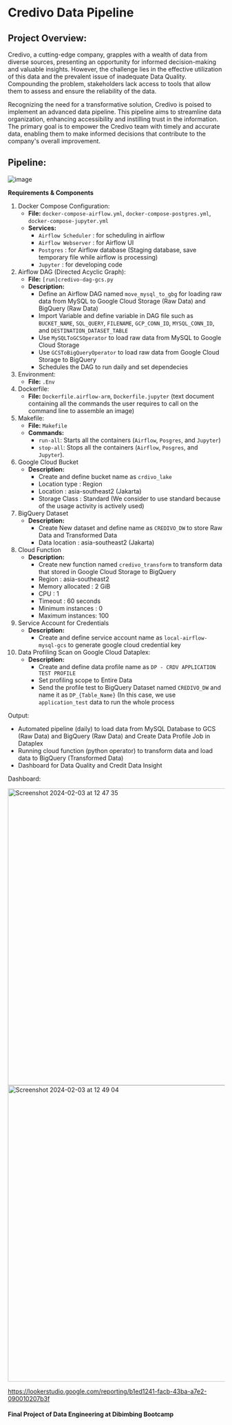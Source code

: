 # **Credivo Data Pipeline**

## Project Overview:
Credivo, a cutting-edge company, grapples with a wealth of data from diverse sources, presenting an opportunity for informed decision-making and valuable insights. However, the challenge lies in the effective utilization of this data and the prevalent issue of inadequate Data Quality. Compounding the problem, stakeholders lack access to tools that allow them to assess and ensure the reliability of the data.

Recognizing the need for a transformative solution, Credivo is poised to implement an advanced data pipeline. This pipeline aims to streamline data organization, enhancing accessibility and instilling trust in the information. The primary goal is to empower the Credivo team with timely and accurate data, enabling them to make informed decisions that contribute to the company's overall improvement.

## Pipeline:
![image](https://github.com/ariqarfina/credivo_pipeline/assets/101324931/e6228cbe-d66f-45b4-8892-d7c46dd6f682)


**Requirements & Components**
1. Docker Compose Configuration:
   - **File:** `docker-compose-airflow.yml`, `docker-compose-postgres.yml`, `docker-compose-jupyter.yml`
   - **Services:**
      - `Airflow Scheduler` : for scheduling in airflow
      - `Airflow Webserver` : for Airflow UI
      - `Postgres` : for Airflow database (Staging database, save temporary file while airflow is processing)
      - `Jupyter` : for developing code
2. Airflow DAG (Directed Acyclic Graph):
   - **File:** `[run]credivo-dag-gcs.py`
   - **Description:**
      - Define an Airflow DAG named `move_mysql_to_gbg` for loading raw data from MySQL to Google Cloud Storage (Raw Data) and BigQuery (Raw Data)
      - Import Variable and define variable in DAG file such as `BUCKET_NAME`, `SQL_QUERY`, `FILENAME`, `GCP_CONN_ID`, `MYSQL_CONN_ID`, and `DESTINATION_DATASET_TABLE`
      - Use `MySQLToGCSOperator` to load raw data from MySQL to Google Cloud Storage
      - Use `GCSToBigQueryOperator` to load raw data from Google Cloud Storage to BigQuery
      - Schedules the DAG to run daily and set dependecies
3. Environment:
   -  **File:** `.Env`
4. Dockerfile:
   - **File:** `Dockerfile.airflow-arm`, `Dockerfile.jupyter` (text document containing all the commands the user requires to call on the command line to assemble an image)
5. Makefile:
   - **File:** `Makefile`
   - **Commands:**
      - `run-all`: Starts all the containers (`Airflow`, `Posgres`, and `Jupyter`)
      - `stop-all`: Stops all the containers (`Airflow`, `Posgres`, and `Jupyter`).
6. Google Cloud Bucket
   - **Description:**
      - Create and define bucket name as `crdivo_lake`
      - Location type : Region
      - Location : asia-southeast2 (Jakarta)
      - Storage Class : Standard (We consider to use standard because of the usage activity is actively used)
7. BigQuery Dataset
   - **Description:**
      - Create New dataset and define name as `CREDIVO_DW` to store Raw Data and Transformed Data
      - Data location : asia-southeast2 (Jakarta)
8. Cloud Function
   - **Description:**
     - Create new function named `credivo_transform` to transform data that stored in Google Cloud Storage to BigQuery
     - Region : asia-southeast2
     - Memory allocated : 2 GiB
     - CPU : 1
     - Timeout : 60 seconds
     - Minimum instances : 0
     - Maximum instances: 100  
9. Service Account for Credentials
   - **Description:**
      - Create and define service account name as `local-airflow-mysql-gcs` to generate google cloud credential key
10. Data Profiling Scan on Google Cloud Dataplex:
      - **Description:**
         - Create and define data profile name as `DP - CRDV APPLICATION TEST PROFILE`
         - Set profiling scope to Entire Data
         - Send the profile test to BigQuery Dataset named  `CREDIVO_DW` and name it as `DP_{Table_Name}` (In this case, we use `application_test` data to run the whole process

Output:
- Automated pipeline (daily) to load data from MySQL Database to GCS (Raw Data) and BigQuery (Raw Data) and Create Data Profile Job in Dataplex
- Running cloud function (python operator) to transform data and load data to BigQuery (Transformed Data)
- Dashboard for Data Quality and Credit Data Insight


Dashboard:

<img width="690" alt="Screenshot 2024-02-03 at 12 47 35" src="https://github.com/ariqarfina/credivo_pipeline/assets/101324931/8d3e13fe-1cde-495f-af8b-9bd0a88e60f0">
<img width="689" alt="Screenshot 2024-02-03 at 12 49 04" src="https://github.com/ariqarfina/credivo_pipeline/assets/101324931/e412f96a-c8ef-403b-bc20-320b83c0def9">

https://lookerstudio.google.com/reporting/b1ed1241-facb-43ba-a7e2-090010207b3f











#### Final Project of Data Engineering at Dibimbing Bootcamp
